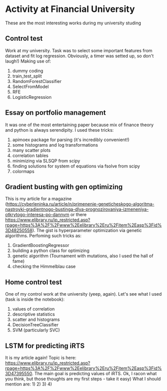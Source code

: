# Activity at Financial University
These are the most interesting works during my university studing
## Control test
Work at my university. Task was to select some important features from dataset and fit log regression. Obviously, a timer was setted up, so don't laugh!)
Making use of:
1) dummy coding
2) train_test_split
3) RandomForestClassifier
4) SelectFromModel
5) RFE
6) LogisticRegression
## Essay on portfolio management
It was one of the most entertaining paper because mix of finance theory and python is always serendipity. 
I used these tricks:
1) apimoex package for parsing (it's incredibly convenient!)
2) some histograms and log transformations
3) many scatter plots
4) correlation tables
5) minimizing via SLSQP from scipy
6) finding solutions for system of equations via fsolve from scipy
7) colormaps
## Gradient busting with gen optimizing
This is my article for a magazine (https://cyberleninka.ru/article/n/primenenie-geneticheskogo-algoritma-nastroyki-gradientnogo-bustinga-dlya-prognozirovaniya-izmeneniya-otkrytogo-interesa-po-dannym or there https://www.elibrary.ru/ip_restricted.asp?rpage=https%3A%2F%2Fwww%2Eelibrary%2Eru%2Fitem%2Easp%3Fid%3D48250558). The gist is hyperparameter optimization via genetic algorithms. 
Perfoming such tricks as:
1) GradientBoostingRegressor
2) building a python class for optimizing
3) genetic algorithm (Tournament with mutations, also I used the hall of fame)
4) checking the Himmelblau case
## Home control test
One of my control work at the university (yeep, again). Let's see what I used (task is inside the notebook):
1) values of correlation
2) descriptive statistics
3) scatter and histograms
4) DecisionTreeClassifier
5) SVM (particularly SVC)
## LSTM for predicting iRTS
It is my article again! Topic is here: https://www.elibrary.ru/ip_restricted.asp?rpage=https%3A%2F%2Fwww%2Eelibrary%2Eru%2Fitem%2Easp%3Fid%3D47395550. The main goal is predicting values of iRTS. Ok, I racon what you think, but those thoughts are my first steps - take it easy)
What I should mention are:
1)
2)
3)
4) 







